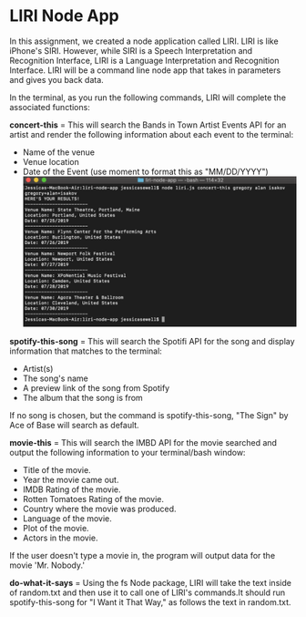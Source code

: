 # LIRI Node App

In this assignment, we created a node application called LIRI. LIRI is like iPhone's SIRI. However, while SIRI is a Speech Interpretation and Recognition Interface, LIRI is a Language Interpretation and Recognition Interface. LIRI will be a command line node app that takes in parameters and gives you back data.

In the terminal, as you run the following commands, LIRI will complete the associated functions:

**concert-this** = This will search the Bands in Town Artist Events API for an artist and render the following information about each event to the terminal:

  * Name of the venue
  * Venue location
  * Date of the Event (use moment to format this as "MM/DD/YYYY")
  ![Concert Screenshot](/images/concertscreenshot.png)
 
**spotify-this-song** = This will search the Spotifi API for the song and display information that matches to the terminal:

  * Artist(s)
  * The song's name
  * A preview link of the song from Spotify
  * The album that the song is from
  
  If no song is chosen, but the command is spotify-this-song, "The Sign" by Ace of Base will search as default. 
  
**movie-this** = This will search the IMBD API for the movie searched and output the following information to your terminal/bash window:

   * Title of the movie.
   * Year the movie came out.
   * IMDB Rating of the movie.
   * Rotten Tomatoes Rating of the movie.
   * Country where the movie was produced.
   * Language of the movie.
   * Plot of the movie.
   * Actors in the movie.
   
   If the user doesn't type a movie in, the program will output data for the movie 'Mr. Nobody.'
   
**do-what-it-says** = Using the fs Node package, LIRI will take the text inside of random.txt and then use it to call one of LIRI's commands.It should run spotify-this-song for "I Want it That Way," as follows the text in random.txt.

